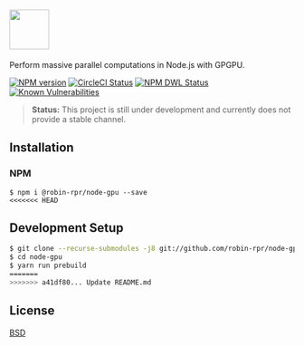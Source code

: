 # <img src="https://raw.githubusercontent.com/robin-rpr/node-gpu/master/misc/img/logo_dec-save.png" height="70"> 
Perform massive parallel computations in Node.js with GPGPU.

  [![NPM version][npm-image]][npm-url]
  [![CircleCI Status][circleci-image]][circleci-url]
  [![NPM DWL Status][download-image]][download-url]
  [![Known Vulnerabilities][snyc-image]][snyc-url]

> **Status:** This project is still under development and currently does not provide a stable channel.

## Installation

### NPM
```
$ npm i @robin-rpr/node-gpu --save
<<<<<<< HEAD
```

## Development Setup
```bash
$ git clone --recurse-submodules -j8 git://github.com/robin-rpr/node-gpu.git
$ cd node-gpu
$ yarn run prebuild
=======
>>>>>>> a41df80... Update README.md
```

## License

  [BSD](./LICENSE)


[npm-image]: https://img.shields.io/npm/v/node-gpu.svg?style=flat
[npm-url]: https://www.npmjs.com/package/@robin-rpr/node-gpu

[circleci-image]: https://circleci.com/gh/robin-rpr/node-gpu/tree/master.svg?style=svg&circle-token=1a155b19b88989f79b3df7d67f4bc5f258aac95c
[circleci-url]: https://circleci.com/gh/robin-rpr/node-gpu/tree/master

[download-image]: https://img.shields.io/npm/dm/node-gpu.svg?style=flat
[download-url]: https://www.npmjs.com/package/@robin-rpr/node-gpu

[snyc-image]: https://snyk.io/test/github/robin-rpr/node-gpu/badge.svg
[snyc-url]: https://snyk.io/test/github/robin-rpr/node-gpu
